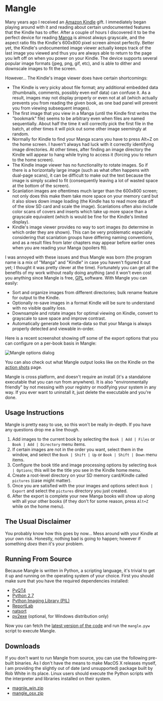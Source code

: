 # Mangle #

Many years ago I received an [Amazon Kindle](http://en.wikipedia.org/wiki/Kindle) gift. I immediately began playing
around with it and reading about certain undocumented features that the Kindle has to offer. After a couple of hours I
discovered it to be the perfect device for reading [Manga](http://en.wikipedia.org/wiki/Manga) is almost always
grayscale, and the aspect ratio fits the Kindle's 600x800 pixel screen almost perfectly. Better yet, the Kindle's
undocumented image viewer actually keeps track of the last image you viewed and thus you are always able to return to
the page you left off on when you power on your Kindle. The device supports several popular image formats (jpeg, png,
gif, etc), and is able to dither and downscale images to fit the screen.

However... The Kindle's image viewer does have certain shortcomings:

*   The Kindle is very picky about file format; any additional embedded data (thumbnails, comments, possibly even exif
    data) can confuse it. As a result, images may not display properly or even not at all (which actually prevents you
    from reading the given book, as one bad panel will prevent you from viewing subsequent images).
*   The first image that you view in a Manga (until the Kindle first writes the "bookmark" file) seems to be arbitrary
    even when files are named sequentially.  About half the time it will correctly pick the first file in the batch, at
    other times it will pick out some other image seemingly at random.
*   Normally for Kindle to find your Manga scans you have to press Alt+Z on the home screen. I haven't always had luck
    with it correctly identifying image directories. At other times, after finding an image directory the Kindle will
    appear to hang while trying to access it (forcing you to return to the home screen).
*   The Kindle image viewer has no functionality to rotate images. So if there is a horizontally large image (such as
    what often happens with dual-page scans), it can be difficult to make out the text because the image is simply
    scaled to fit (consequently leaving a lot of wasted space at the bottom of the screen).
*   Scanlation images are oftentimes much larger than the 600x800 screen; not only does this make them take more space
    on your memory card but it also slows down image loading (the Kindle has to read more data off of the slow SD card
    and scale the image). Scanlations often also include color scans of covers and inserts which take up more space than
    a grayscale equivalent (which is would be fine for the Kindle's limited display).
*   Kindle's image viewer provides no way to sort images (to determine in which order they are shown). This can be very
    problematic especially considering that scanlation groups have differing naming conventions, and as a result files
    from later chapters may appear before earlier ones when you are reading your Manga (spoilers ftl).

I was annoyed with these issues and thus Mangle was born (the program name is a mix of "Manga" and "Kindle" in case you
haven't figured it out yet; I thought it was pretty clever at the time). Fortunately you can get all the benefits of my
work without really doing anything (and it won't even cost you anything since Mangle is free,
[GPL](http://www.gnu.org/licenses/gpl-3.0.txt) software.  With Mangle you can easily:

*   Sort and organize images from different directories; bulk rename feature for output to the Kindle.
*   Optionally re-save images in a format Kindle will be sure to understand with no visible quality loss.
*   Downsample and rotate images for optimal viewing on Kindle, convert to grayscale to save space and improve contrast.
*   Automatically generate book meta-data so that your Manga is always properly detected and viewable in-order.

Here is a recent screenshot showing off some of the export options that you can configure on a per-book basis in Mangle:

![Mangle options dialog](http://foosoft.net/projects/mangle/img/options.png)

You can also check out what Mangle output looks like on the Kindle on the [action
shots](http://foosoft.net/projects/mangle/action/) page.

Mangle is cross platform, and doesn't require an install (it's a standalone executable that you can run from anywhere).
It is also "environmentally friendly" by not messing with your registry or modifying your system in any way.  If you
ever want to uninstall it, just delete the executable and you're done.

## Usage Instructions ##

Mangle is pretty easy to use, so this won't be really in-depth. If you have any questions drop me a line though.

1.  Add images to the current book by selecting the `Book | Add | Files` or `Book | Add | Directory` menu items.
2.  If certain images are not in the order you want, select them in the window, and select the `Book | Shift | Up` or
    `Book | Shift | Down` menu items.
3.  Configure the book title and image processing options by selecting `Book | Options`; this will be the title you see
    in the Kindle home menu.
4.  Create a root-level directory on your SD memory card/Kindle called `pictures` (case might matter).
5.  Once you are satisfied with the your images and options select `Book | Export` and select the `pictures` directory
    you just created.
6.  After the export is complete your new Manga books will show up along with all your other books (if they don't for
    some reason, press `Alt+Z` while on the home menu).

## The Usual Disclaimer ##

You probably know how this goes by now... Mess around with your Kindle at your own risk. Honestly, nothing bad is going
to happen; however if something *does* then it's your problem.

## Running From Source ##

Because Mangle is written in Python, a scripting language, it's trivial to get it up and running on the operating system
of your choice. First you should make sure that you have the required dependencies installed:

*   [PyQT4](http://www.riverbankcomputing.com/software/pyqt/download)
*   [Python 2.7](http://www.python.org/download/releases/2.7/)
*   [Python Imaging Library (PIL)](http://www.pythonware.com/products/pil/)
*   [ReportLab](https://pypi.python.org/pypi/reportlab)
*   [natsort](https://pypi.python.org/pypi/natsort/3.0.1)
*   [py2exe](http://www.py2exe.org/) (optional, for Windows distribution only)

Now you can fetch the [latest version of the code](https://github.com/FooSoft/mangle/) and run the `mangle.pyw` script
to execute Mangle.

## Downloads ##

If you don't want to run Mangle from source, you can use the following pre-built binaries. As I don't have the means to
make MacOS X releases myself, I am providing the slightly out of date (and unsupported) package built by Rob White in
its place. Linux users should execute the Python scripts with the interpreter and libraries installed on their system.

*  [magnle_win.zip](http://dl.foosoft.net/mangle/mangle_win.zip)
*  [mangle_osx.zip](http://dl.foosoft.net/mangle/mangle_osx.zip)
